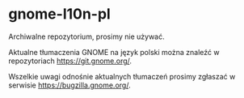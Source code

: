 gnome-l10n-pl
=============
Archiwalne repozytorium, prosimy nie używać.

Aktualne tłumaczenia GNOME na język polski można znaleźć w repozytoriach https://git.gnome.org/.

Wszelkie uwagi odnośnie aktualnych tłumaczeń prosimy zgłaszać w serwisie https://bugzilla.gnome.org/.
